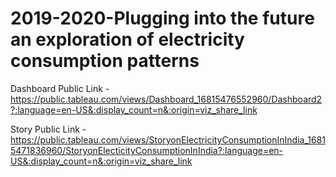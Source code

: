 # 2019-2020-Plugging into the future an exploration of electricity consumption patterns


Dashboard Public Link - https://public.tableau.com/views/Dashboard_16815476552960/Dashboard2?:language=en-US&:display_count=n&:origin=viz_share_link

Story Public Link - https://public.tableau.com/views/StoryonElectricityConsumptionInIndia_16815471836960/StoryonElecticityConsumptionInIndia?:language=en-US&:display_count=n&:origin=viz_share_link


